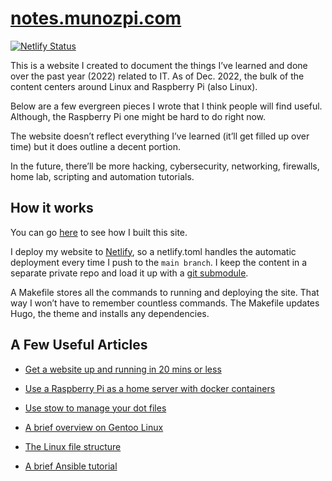 
# [notes.munozpi.com](https://notes.munozpi.com)


[![Netlify Status](https://api.netlify.com/api/v1/badges/7d00605d-360e-40b0-9125-d32fbb1a817c/deploy-status)](https://app.netlify.com/sites/elaborate-sprite-b67a31/deploys)

This is a website I created to document the things I’ve learned and done over the past year (2022) related to IT. As of Dec. 2022, the bulk of the content centers around Linux and Raspberry Pi (also Linux).

Below are a few evergreen pieces I wrote that I think people will find useful. Although, the Raspberry Pi one might be hard to do right now.

The website doesn’t reflect everything I’ve learned (it’ll get filled up over time) but it does outline a decent portion.

In the future, there’ll be more hacking, cybersecurity, networking, firewalls, home lab, scripting and automation tutorials.


## How it works

You can go [here](https://notes.munozpi.com/blog/about-this-site/) to see how I built this site.

I deploy my website to [Netlify](https://netlify.com), so a netlify.toml handles the automatic deployment every time I push to the `main branch`. I keep the content in a separate private repo and load it up with a [git submodule](https://git-scm.com/book/en/v2/Git-Tools-Submodules).

A Makefile stores all the commands to running and deploying the site. That way I won’t have to remember countless commands. The Makefile updates Hugo, the theme and installs any dependencies.

## A Few Useful Articles

- [Get a website up and running in 20 mins or less](https://notes.munozpi.com/completed-projects/webserver/)

- [Use a Raspberry Pi as a home server with docker containers](https://notes.munozpi.com/completed-projects/rasperrypi-home-server/#post-content-body)

- [Use stow to manage your dot files](https://notes.munozpi.com/blog/stow/#post-content-body)

- [A brief overview on Gentoo Linux](https://notes.munozpi.com/blog/gentoo/#post-content-body)

- [The Linux file structure](https://notes.munozpi.com/blog/linux-file-structure/#post-content-body)

- [A brief Ansible tutorial](https://notes.munozpi.com/blog/ansible/)

